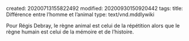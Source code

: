 created: 20200713155822492
modified: 20200930150920442
tags: 
title: Différence entre l’homme et l’animal
type: text/vnd.mddlywiki

Pour Régis Debray, le règne animal est celui de la répétition alors que le règne humain est celui de la mémoire et de l’histoire.